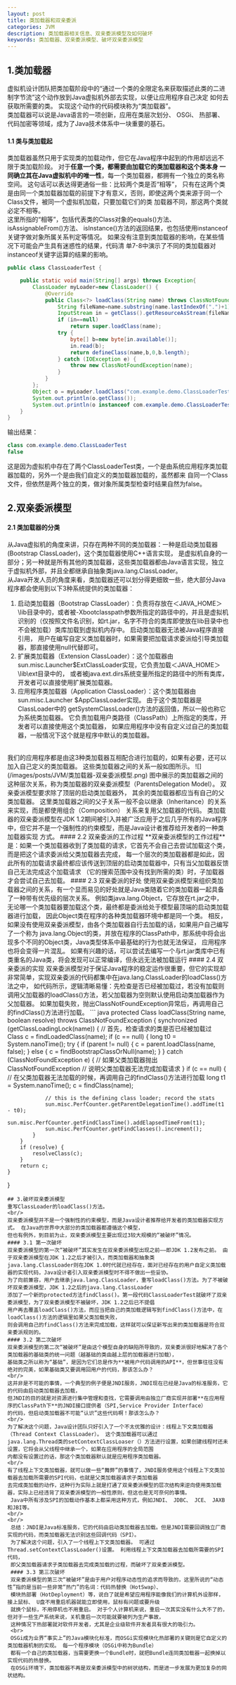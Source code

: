 ```yaml
---
layout: post
title: 类加载器和双亲委派
categories: JVM
description: 类加载器相关信息、双亲委派模型及如何破坏
keywords: 类加载器、双亲委派模型、破坏双亲委派模型
---
```

## 1.类加载器
虚拟机设计团队把类加载阶段中的“通过一个类的全限定名来获取描述此类的二进制字节流”这个动作放到Java虚拟机外部去实现，以便让应用程序自己决定
如何去获取所需要的类。 实现这个动作的代码模块称为“类加载器”。  
类加载器可以说是Java语言的一项创新，应用在类层次划分、 OSGi、 热部署、 代码加密等领域，成为了Java技术体系中一块重要的基石。
#### 1.1 类与类加载起
类加载器虽然只用于实现类的加载动作，但它在Java程序中起到的作用却远远不限于类加载阶段。 对于**任意一个类，都需要由加载它的类加载器和这个类本身
一同确立其在Java虚拟机中的唯一性**，每一个类加载器，都拥有一个独立的类名称空间。 这句话可以表达得更通俗一些：比较两个类是否“相等”，
只有在这两个类是由同一个类加载器加载的前提下才有意义，否则，即使这两个类来源于同一个Class文件，被同一个虚拟机加载，只要加载它们的类
加载器不同，那这两个类就必定不相等。 
<br/>
这里所指的“相等”，包括代表类的Class对象的equals()方法、 isAssignableFrom()方法、 isInstance()方法的返回结果，也包括使用instanceof
关键字做对象所属关系判定等情况。 如果没有注意到类加载器的影响，在某些情况下可能会产生具有迷惑性的结果，代码清
单7-8中演示了不同的类加载器对instanceof关键字运算的结果的影响。

``` java
public class ClassLoaderTest {

    public static void main(String[] args) throws Exception{
        ClassLoader myLoader=new ClassLoader() {
            @Override
            public Class<?> loadClass(String name) throws ClassNotFoundException {
                String fileName=name.substring(name.lastIndexOf(".")+1)+".class";
                InputStream in = getClass().getResourceAsStream(fileName);
                if (in==null)
                    return super.loadClass(name);
                try {
                    byte[] b=new byte[in.available()];
                    in.read(b);
                    return defineClass(name,b,0,b.length);
                } catch (IOException e) {
                    throw new ClassNotFoundException(name);
                }
            }
        };
        Object o = myLoader.loadClass("com.example.demo.ClassLoaderTest").newInstance();
        System.out.println(o.getClass());
        System.out.println(o instanceof com.example.demo.ClassLoaderTest);
    }
}
```
输出结果：
``` java
class com.example.demo.ClassLoaderTest
false
```
这是因为虚拟机中存在了两个ClassLoaderTest类，一个是由系统应用程序类加载器加载的，另外一个是由我们自定义的类加载器加载的，虽然都来
自同一个Class文件，但依然是两个独立的类，做对象所属类型检查时结果自然为false。
## 2.双亲委派模型
#### 2.1 类加载器的分类
从Java虚拟机的角度来讲，只存在两种不同的类加载器：一种是启动类加载器(Bootstrap ClassLoader)，这个类加载器使用C++语言实现，
是虚拟机自身的一部分；另一种就是所有其他的类加载器，这些类加载器都由Java语言实现，独立于虚拟机外部，并且全都继承自抽象类java.lang.ClassLoader。  
从Java开发人员的角度来看，类加载器还可以划分得更细致一些，绝大部分Java程序都会使用到以下3种系统提供的类加载器：
1) 启动类加载器（Bootstrap ClassLoader）：负责将存放在＜JAVA_HOME＞\lib目录中的，或者被-Xbootclasspath参数所指定的路径中的，并且是虚拟机
识别的（仅按照文件名识别，如rt.jar，名字不符合的类库即使放在lib目录中也不会被加载）类库加载到虚拟机内存中。 启动类加载器无法被Java程序直接引用，
用户在编写自定义类加载器时，如果需要把加载请求委派给引导类加载器，那直接使用null代替即可。  
2) 扩展类加载器（Extension ClassLoader）：这个加载器由sun.misc.Launcher$ExtClassLoader实现，它负责加载＜JAVA_HOME＞\lib\ext目录中的，
或者被java.ext.dirs系统变量所指定的路径中的所有类库，开发者可以直接使用扩展类加载器。  
3) 应用程序类加载器（Application ClassLoader）：这个类加载器由sun.misc.Launcher $AppClassLoader实现。 由于这个类加载器是ClassLoader中的
getSystemClassLoader()方法的返回值，所以一般也称它为系统类加载器。 它负责加载用户类路径（ClassPath）上所指定的类库，开发者可以直接使用这个类加载器，
如果应用程序中没有自定义过自己的类加载器，一般情况下这个就是程序中默认的类加载器。  
<br/>
我们的应用程序都是由这3种类加载器互相配合进行加载的，如果有必要，还可以加入自己定义的类加载器。 这些类加载器之间的关系一般如图所示。  
![](/images/posts/JVM/类加载器-双亲委派模型.png)
图中展示的类加载器之间的这种层次关系，称为类加载器的双亲委派模型（ParentsDelegation Model）。 双亲委派模型要求除了顶层的启动类加载器外，
其余的类加载器都应当有自己的父类加载器。 这里类加载器之间的父子关系一般不会以继承（Inheritance）的关系来实现，而是都使用组合（Composition）
关系来复用父加载器的代码。  
类加载器的双亲委派模型在JDK 1.2期间被引入并被广泛应用于之后几乎所有的Java程序中，但它并不是一个强制性的约束模型，而是Java设计者推荐给开发者的一种类加载器实现
方式。
#### 2.2 双亲委派的工作过程
**双亲委派模型的工作过程**是：如果一个类加载器收到了类加载的请求，它首先不会自己去尝试加载这个类，而是把这个请求委派给父类加载器去完成，
每一个层次的类加载器都是如此，因此所有的加载请求最终都应该传送到顶层的启动类加载器中，只有当父加载器反馈自己无法完成这个加载请求
（它的搜索范围中没有找到所需的类）时，子加载器才会尝试自己去加载。  
#### 2.3 双亲委派的好处
使用双亲委派模型来组织类加载器之间的关系，有一个显而易见的好处就是Java类随着它的类加载器一起具备了一种带有优先级的层次关系。 
例如类java.lang.Object，它存放在rt.jar之中，无论哪一个类加载器要加载这个类，最终都是委派给处于模型最顶端的启动类加载器进行加载，
因此Object类在程序的各种类加载器环境中都是同一个类。 相反，如果没有使用双亲委派模型，由各个类加载器自行去加载的话，如果用户自己编写了一个称为
java.lang.Object的类，并放在程序的ClassPath中，那系统中将会出现多个不同的Object类，Java类型体系中最基础的行为也就无法保证，
应用程序也将会变得一片混乱。 如果有兴趣的话，可以尝试去编写一个与rt.jar类库中已有类重名的Java类，将会发现可以正常编译，但永远无法被加载运行  
#### 2.4 双亲委派的实现
双亲委派模型对于保证Java程序的稳定运作很重要，但它的实现却非常简单，实现双亲委派的代码都集中在java.lang.ClassLoader的loadClass()方法之中，
如代码所示，逻辑清晰易懂：先检查是否已经被加载过，若没有加载则调用父加载器的loadClass()方法，若父加载器为空则默认使用启动类加载器作为父加载器。 
如果加载失败，抛出ClassNotFoundException异常后，再调用自己的findClass()方法进行加载。
``` java
protected Class<?> loadClass(String name, boolean resolve)
        throws ClassNotFoundException
{
    synchronized (getClassLoadingLock(name)) {
        // 首先，检查请求的类是否已经被加载过
        Class<?> c = findLoadedClass(name);
        if (c == null) {
            long t0 = System.nanoTime();
            try {
                if (parent != null) {
                    c = parent.loadClass(name, false);
                } else {
                    c = findBootstrapClassOrNull(name);
                }
            } catch (ClassNotFoundException e) {
                // 如果父类加载器抛出ClassNotFoundException
                // 说明父类加载器无法完成加载请求
            }
            if (c == null) {
                // 在父类加载器无法加载的时候，再调用自己的findClass()方法进行加载
                long t1 = System.nanoTime();
                c = findClass(name);

                // this is the defining class loader; record the stats
                sun.misc.PerfCounter.getParentDelegationTime().addTime(t1 - t0);
                sun.misc.PerfCounter.getFindClassTime().addElapsedTimeFrom(t1);
                sun.misc.PerfCounter.getFindClasses().increment();
            }
        }
        if (resolve) {
            resolveClass(c);
        }
        return c;
    }
}
```
## 3.破坏双亲委派模型
重写ClassLoader的loadClass()方法。  
<br/>
双亲委派模型并不是一个强制性的约束模型，而是Java设计者推荐给开发者的类加载器实现方式。 在Java的世界中大部分的类加载器都遵循这个模型，
但也有例外，到目前为止，双亲委派模型主要出现过3较大规模的“被破坏”情况。
#### 3.1 第一次破坏
双亲委派模型的第一次“被破坏”其实发生在双亲委派模型出现之前——即JDK 1.2发布之前。 由于双亲委派模型在JDK 1.2之后才被引入，而类加载器和抽象类
java.lang.ClassLoader则在JDK 1.0时代就已经存在，面对已经存在的用户自定义类加载器的实现代码，Java设计者引入双亲委派模型时不得不做出一些妥协。 
为了向前兼容，用户去继承java.lang.ClassLoader，重写loadClass()方法。为了不被破坏双亲委派模型，JDK 1.2之后的java.lang.ClassLoader
添加了一个新的protected方法findClass()。第一段代码ClassLoaderTest就破坏了双亲委派模型，为了双亲委派模型不被破坏，JDK 1.2之后已不提倡
用户再去覆盖loadClass()方法，而应当把自己的类加载逻辑写到findClass()方法中，在loadClass()方法的逻辑里如果父类加载失败，
则会调用自己的findClass()方法来完成加载，这样就可以保证新写出来的类加载器是符合双亲委派规则的。  
#### 3.2 第二次破坏
双亲委派模型的第二次“被破坏”是由这个模型自身的缺陷所导致的，双亲委派很好地解决了各个类加载器的基础类的统一问题（越基础的类由越上层的加载器进行加载），
基础类之所以称为“基础”，是因为它们总是作为**被用户代码调用的API**，但世事往往没有绝对的完美，如果基础类又要调用回用户的代码，那该怎么办？ 
<br/>
这并非是不可能的事情，一个典型的例子便是JNDI服务，JNDI现在已经是Java的标准服务，它的代码由启动类加载器去加载，
但JNDI的目的就是对资源进行集中管理和查找，它需要调用由独立厂商实现并部署**在应用程序的ClassPath下**的JNDI接口提供者（SPI,Service Provider Interface）
的代码，但启动类加载器不可能“认识”这些代码啊！那该怎么办？  
<br/>
为了解决这个问题，Java设计团队只好引入了一个不太优雅的设计：线程上下文类加载器（Thread Context ClassLoader）。 这个类加载器可以通过
java.lang.Thread类的setContextClassLoaser（）方法进行设置，如果创建线程时还未设置，它将会从父线程中继承一个，如果在应用程序的全局范围
内都没有设置过的话，那这个类加载器默认就是应用程序类加载器。
<br/>
有了线程上下文类加载器，就可以做一些“舞弊”的事情了，JNDI服务使用这个线程上下文类加载器去加载所需要的SPI代码，也就是父类加载器请求子类加载器
去完成类加载的动作，这种行为实际上就是打通了双亲委派模型的层次结构来逆向使用类加载器，实际上已经违背了双亲委派模型的一般性原则，但这也是无可奈何的事情。
 Java中所有涉及SPI的加载动作基本上都采用这种方式，例如JNDI、 JDBC、 JCE、 JAXB和JBI等。
<br/>  
<br/>  
 总结：JNDI是Java标准服务，它的代码由启动类加载器去加载。但是JNDI需要回调独立厂商实现的代码，而类加载器无法识别这些回调代码（SPI）。 
 为了解决这个问题，引入了一个线程上下文类加载器。 可通过Thread.setContextClassLoader()设置。 利用线程上下文类加载器去加载所需要的SPI代码，
 即父类加载器请求子类加载器去完成类加载的过程，而破坏了双亲委派模型。
 #### 3.3 第三次破坏
 双亲委派模型的第三次“被破坏”是由于用户对程序动态性的追求而导致的，这里所说的“动态性”指的是当前一些非常“热门”的名词：代码热替换（HotSwap）、 
 模块热部署（HotDeployment）等，说白了就是希望应用程序能像我们的计算机外设那样，接上鼠标、 U盘不用重启机器就能立即使用，鼠标有问题或要升级
 就换个鼠标，不用停机也不用重启。 对于个人计算机来说，重启一次其实没有什么大不了的，但对于一些生产系统来说，关机重启一次可能就要被列为生产事故，
 这种情况下热部署就对软件开发者，尤其是企业级软件开发者具有很大的吸引力。
 <br>
 OSGi成为业界“事实上”的Java模块化标准，而OSGi实现模块化热部署的关键则是它自定义的类加载器机制的实现。 每一个程序模块（OSGi中称为Bundle）
 都有一个自己的类加载器，当需要更换一个Bundle时，就把Bundle连同类加载器一起换掉以实现代码的热替换。
 在OSGi环境下，类加载器不再是双亲委派模型中的树状结构，而是进一步发展为更加复杂的网状结构。






